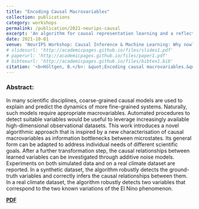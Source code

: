 ```yaml
---
title: "Encoding Causal Macrovariables"
collection: publications
category: workshops
permalink: /publication/2021-neurips-causal
excerpt: 'An algorithm for causal representation learning and a reflection on causal variables. My first master thesis.'
date: 2021-10-01
venue: 'NeurIPS Workshop: Causal Inference & Machine Learning: Why now?'
# slidesurl: 'http://academicpages.github.io/files/slides1.pdf'
# paperurl: 'http://academicpages.github.io/files/paper1.pdf'
# bibtexurl: 'http://academicpages.github.io/files/bibtex1.bib'
citation: '<b>Höltgen, B.</b>: &quot;Encoding causal macrovariables.&quot; <i>NeurIPS Workshop: Causal Inference & Machine Learning: Why now?</i>. 2021.'
---
```

### Abstract:
In many scientific disciplines, coarse-grained causal models are used to explain and predict the dynamics of more fine-grained systems. Naturally, such models require appropriate macrovariables. Automated procedures to detect suitable variables would be useful to leverage increasingly available high-dimensional observational datasets. This work introduces a novel algorithmic approach that is inspired by a new characterisation of causal macrovariables as information bottlenecks between microstates. Its general form can be adapted to address individual needs of different scientific goals. After a further transformation step, the causal relationships between learned variables can be investigated through additive noise models. Experiments on both simulated data and on a real climate dataset are reported. In a synthetic dataset, the algorithm robustly detects the ground-truth variables and correctly infers the causal relationships between them. In a real climate dataset, the algorithm robustly detects two variables that correspond to the two known variations of the El Nino phenomenon. 

[**PDF**](https://arxiv.org/pdf/2111.14724)
